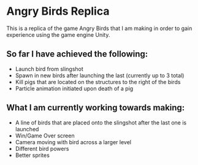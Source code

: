 # Angry Birds Replica

This is a replica of the game Angry Birds that I am making in order to gain experience using the game engine Unity.

## So far I have achieved the following:
- Launch bird from slingshot
- Spawn in new birds after launching the last (currently up to 3 total)
- Kill pigs that are located on the structures to the right of the birds
- Particle animation initiated upon death of a pig

## What I am currently working towards making:
- A line of birds that are placed onto the slingshot after the last one is launched
- Win/Game Over screen
- Camera moving with bird across a larger level
- Different bird powers
- Better sprites
